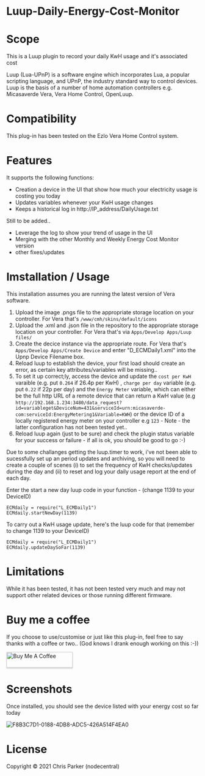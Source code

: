 # Luup-Daily-Energy-Cost-Monitor

# Scope

This is a Luup plugin to record your daily KwH usage and it's associated cost

Luup (Lua-UPnP) is a software engine which incorporates Lua, a popular scripting language, and UPnP, the industry standard way to control devices. Luup is the basis of a number of home automation controllers e.g. Micasaverde Vera, Vera Home Control, OpenLuup.

# Compatibility

This plug-in has been tested on the Ezlo Vera Home Control system.

# Features

It supports the following functions:

* Creation a device in the UI that show how much your electricity usage is costing you today
* Updates variables whenever your KwH usage changes
* Keeps a historical log in http://IP_address/DailyUsage.txt

Still to be added..

* Leverage the log to show your trend of usage in the UI
* Merging with the other Monthly and Weekly Energy Cost Monitor version
* other fixes/updates

# Imstallation / Usage

This installation assumes you are running the latest version of Vera software.

1. Upload the image .pngs file to the appropriate storage location on your controller. For Vera that's `/www/cmh/skins/default/icons`
2. Upload the .xml and .json file in the repository to the appropriate storage location on your controller. For Vera that's via `Apps/Develop Apps/Luup files/`
3. Create the decice instance via the appropriate route. For Vera that's `Apps/Develop Apps/Create Device` and enter "D_ECMDaily1.xml" into the Upnp Device Filename box. 
4. Reload luup to establish the device, your first load should create an error, as certain key attributes/variables will be missing..
5. To set it up correct;ly, access the device and update the `cost per KwH` varaible (e.g. put `0.264` if 26.4p per KwH) , `charge per day` variable (e.g. put `0.22` if 22p per day) and the `Energy Meter` variable, which can either be the full http URL of a remote device that can return a KwH value (e.g `http://192.168.1.234:3480/data_request?id=variableget&DeviceNum=431&serviceId=urn:micasaverde-com:serviceId:EnergyMetering1&Variable=KWH`) or the device ID of a locally registered energy meter on your controller e.g `123` - Note - the latter configuration has not been tested yet..
6. Reload luup again (just to be sure) and check the plugin status variable for your success or failure - if all is ok, you should be good to go :-)

Due to some challanges getting the luup.timer to work, i've not been able to sucessfully set up an period updates and archiving, so you will need to create a couple of scenes (i) to set the frequency of KwH checks/updates during the day and (ii) to reset and log your daily usage report at the end of each day.

Enter the start a new day luup code in your function - (change 1139 to your DeviceID)
````
ECMdaily = require("L_ECMDaily1") 
ECMdaily.startNewDay(1139)
````
To carry out a KwH usage update, here's the luup code for that (remember to change 1139 to your DeviceID)
````
ECMdaily = require("L_ECMDaily1") 
ECMdaily.updateDaySoFar(1139) 
````

# Limitations

While it has been tested, it has not been tested very much and may not support other related devices or those running different firmware.

# Buy me a coffee

If you choose to use/customise or just like this plug-in, feel free to say thanks with a coffee or two.. 
(God knows I drank enough working on this :-)) 

<a href="https://www.paypal.me/nodezero" target="_blank"><img src="https://www.buymeacoffee.com/assets/img/custom_images/orange_img.png" alt="Buy Me A Coffee" style="height: 41px !important;width: 174px !important;box-shadow: 0px 3px 2px 0px rgba(190, 190, 190, 0.5) !important;-webkit-box-shadow: 0px 3px 2px 0px rgba(190, 190, 190, 0.5) !important;" ></a>

# Screenshots

Once installed, you should see the device listed with your energy cost so far today

![F8B3C7D1-0188-4DB8-ADC5-426A514F4EA0](https://user-images.githubusercontent.com/4349292/148679688-6a56d7b3-c029-445b-81b5-c44ddfd09510.jpeg)

# License

Copyright © 2021 Chris Parker (nodecentral)
